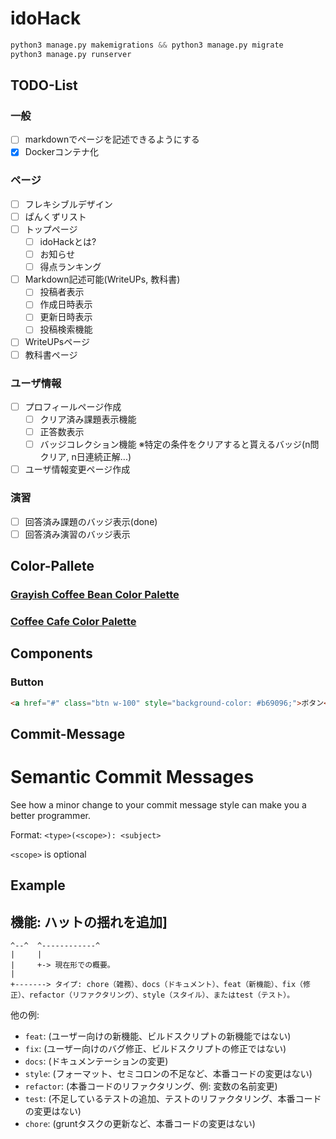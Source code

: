 # idoHack
``` python
python3 manage.py makemigrations && python3 manage.py migrate
python3 manage.py runserver
```

## TODO-List
### 一般
- [ ] markdownでページを記述できるようにする
- [x] Dockerコンテナ化

### ページ
- [ ] フレキシブルデザイン
- [ ] ぱんくずリスト
- [ ] トップページ
    - [ ] idoHackとは?
    - [ ] お知らせ  
    - [ ] 得点ランキング
- [ ] Markdown記述可能(WriteUPs, 教科書)
    - [ ] 投稿者表示
    - [ ] 作成日時表示
    - [ ] 更新日時表示
    - [ ] 投稿検索機能
- [ ] WriteUPsページ
- [ ] 教科書ページ

### ユーザ情報
- [ ] プロフィールページ作成
    - [ ] クリア済み課題表示機能
    - [ ] 正答数表示
    - [ ] バッジコレクション機能
        ※特定の条件をクリアすると貰えるバッジ(n問クリア, n日連続正解...)
- [ ] ユーザ情報変更ページ作成

### 演習
- [ ] 回答済み課題のバッジ表示(done)
- [ ] 回答済み演習のバッジ表示

## Color-Pallete
### [Grayish Coffee Bean Color Palette](https://www.color-hex.com/color-palette/1036065)

### [Coffee Cafe Color Palette](https://www.color-hex.com/color-palette/90420)

## Components
### Button
``` html
<a href="#" class="btn w-100" style="background-color: #b69096;">ボタン</a>
```

## Commit-Message
# Semantic Commit Messages

See how a minor change to your commit message style can make you a better programmer.

Format: `<type>(<scope>): <subject>`

`<scope>` is optional

## Example

## 機能: ハットの揺れを追加]
```
^--^  ^------------^
|     |
|     +-> 現在形での概要。
|
+-------> タイプ: chore（雑務）、docs（ドキュメント）、feat（新機能）、fix（修正）、refactor（リファクタリング）、style（スタイル）、またはtest（テスト）。
```
他の例:

- `feat`: (ユーザー向けの新機能、ビルドスクリプトの新機能ではない)
- `fix`: (ユーザー向けのバグ修正、ビルドスクリプトの修正ではない)
- `docs`: (ドキュメンテーションの変更)
- `style`: (フォーマット、セミコロンの不足など、本番コードの変更はない)
- `refactor`: (本番コードのリファクタリング、例: 変数の名前変更)
- `test`: (不足しているテストの追加、テストのリファクタリング、本番コードの変更はない)
- `chore`: (gruntタスクの更新など、本番コードの変更はない)